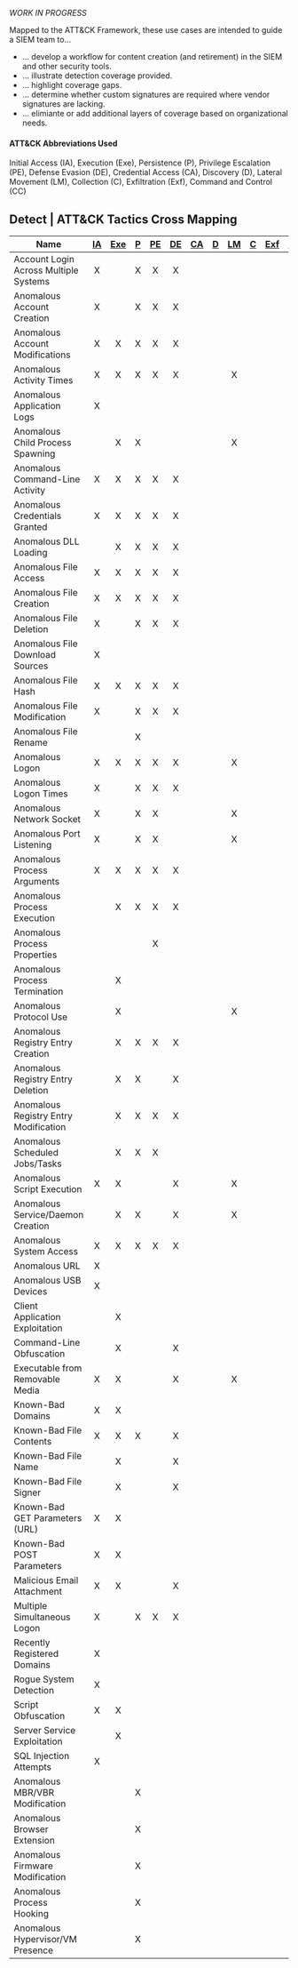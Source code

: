 _WORK IN PROGRESS_

Mapped to the ATT&CK Framework, these use cases are intended to guide a SIEM team to...
* ... develop a workflow for content creation (and retirement) in the SIEM and other security tools.
* ... illustrate detection coverage provided.
* ... highlight coverage gaps.
* ... determine whether custom signatures are required where vendor signatures are lacking.
* ... elimiante or add additional layers of coverage based on organizational needs.

#### ATT&CK Abbreviations Used
Initial Access (IA), Execution (Exe), Persistence (P), Privilege Escalation (PE), Defense Evasion (DE), 
Credential Access (CA), Discovery (D), Lateral Movement (LM), Collection (C), Exfiltration (Exf), Command and Control (CC)

## Detect | ATT&CK Tactics Cross Mapping

| Name                                  | [IA](https://attack.mitre.org/tactics/TA0001/) | [Exe](https://attack.mitre.org/tactics/TA0002) | [P](https://attack.mitre.org/tactics/TA0003/) | [PE](https://attack.mitre.org/tactics/TA0004) | [DE](https://attack.mitre.org/tactics/TA0005) | [CA](https://attack.mitre.org/tactics/TA0006) | [D](https://attack.mitre.org/tactics/TA0005) | [LM](https://attack.mitre.org/tactics/TA0008) | [C](https://attack.mitre.org/tactics/TA0006) | [Exf](https://attack.mitre.org/tactics/TA0010) | [CC](https://attack.mitre.org/tactics/TA0011) |
| ------------------------------------- | :--------------------------------------------: | :--------------------------------------------: | :-------------------------------------------: | :-------------------------------------------: | :-------------------------------------------: | :-------------------------------------------: | :------------------------------------------: | :-------------------------------------------: | :------------------------------------------: | :--------------------------------------------: | :-------------------------------------------: |
| Account Login Across Multiple Systems |                       X                        |                                                |                       X                       |                       X                       |                       X                       |                                               |                                              |                                               |                                              |                                                |                                               |
| Anomalous Account Creation            |                       X                        |                                                |                       X                       |                       X                       |                       X                       |                                               |                                              |                                               |                                              |                                                |                                               |
| Anomalous Account Modifications       |                       X                        |                       X                        |                       X                       |                       X                       |                       X                       |                                               |                                              |                                               |                                              |                                                |                                               |
| Anomalous Activity Times              |                       X                        |                       X                        |                       X                       |                       X                       |                       X                       |                                               |                                              |                       X                       |                                              |                                                |                                               |
| Anomalous Application Logs            |                       X                        |                                                |                                               |                                               |                                               |                                               |                                              |                                               |                                              |                                                |                                               |
| Anomalous Child Process Spawning      |                                                |                       X                        |                       X                       |                                               |                                               |                                               |                                              |                       X                       |                                              |                                                |                                               |
| Anomalous Command-Line Activity       |                       X                        |                       X                        |                       X                       |                       X                       |                       X                       |                                               |                                              |                                               |                                              |                                                |                                               |
| Anomalous Credentials Granted         |                       X                        |                       X                        |                       X                       |                       X                       |                       X                       |                                               |                                              |                                               |                                              |                                                |                                               |
| Anomalous DLL Loading                 |                                                |                       X                        |                       X                       |                       X                       |                       X                       |                                               |                                              |                                               |                                              |                                                |                                               |
| Anomalous File Access                 |                       X                        |                       X                        |                       X                       |                       X                       |                       X                       |                                               |                                              |                                               |                                              |                                                |                                               |
| Anomalous File Creation               |                       X                        |                       X                        |                       X                       |                       X                       |                       X                       |                                               |                                              |                                               |                                              |                                                |                                               |
| Anomalous File Deletion               |                       X                        |                                                |                       X                       |                       X                       |                       X                       |                                               |                                              |                                               |                                              |                                                |                                               |
| Anomalous File Download Sources       |                       X                        |                                                |                                               |                                               |                                               |                                               |                                              |                                               |                                              |                                                |                                               |
| Anomalous File Hash                   |                       X                        |                       X                        |                       X                       |                       X                       |                       X                       |                                               |                                              |                                               |                                              |                                                |                                               |
| Anomalous File Modification           |                       X                        |                                                |                       X                       |                       X                       |                       X                       |                                               |                                              |                                               |                                              |                                                |                                               |
| Anomalous File Rename                 |                                                |                                                |                       X                       |                                               |                                               |                                               |                                              |                                               |                                              |                                                |                                               |
| Anomalous Logon                       |                       X                        |                       X                        |                       X                       |                       X                       |                       X                       |                                               |                                              |                       X                       |                                              |                                                |                                               |
| Anomalous Logon Times                 |                       X                        |                                                |                       X                       |                       X                       |                       X                       |                                               |                                              |                                               |                                              |                                                |                                               |
| Anomalous Network Socket              |                       X                        |                                                |                       X                       |                       X                       |                                               |                                               |                                              |                       X                       |                                              |                                                |                                               |
| Anomalous Port Listening              |                       X                        |                                                |                       X                       |                       X                       |                                               |                                               |                                              |                       X                       |                                              |                                                |                                               |
| Anomalous Process Arguments           |                       X                        |                       X                        |                       X                       |                       X                       |                       X                       |                                               |                                              |                                               |                                              |                                                |                                               |
| Anomalous Process Execution           |                                                |                       X                        |                       X                       |                       X                       |                       X                       |                                               |                                              |                                               |                                              |                                                |                                               |
| Anomalous Process Properties          |                                                |                                                |                                               |                       X                       |                                               |                                               |                                              |                                               |                                              |                                                |                                               |
| Anomalous Process Termination         |                                                |                       X                        |                                               |                                               |                                               |                                               |                                              |                                               |                                              |                                                |                                               |
| Anomalous Protocol Use                |                                                |                       X                        |                                               |                                               |                                               |                                               |                                              |                       X                       |                                              |                                                |                                               |
| Anomalous Registry Entry Creation     |                                                |                       X                        |                       X                       |                       X                       |                       X                       |                                               |                                              |                                               |                                              |                                                |                                               |
| Anomalous Registry Entry Deletion     |                                                |                       X                        |                       X                       |                                               |                       X                       |                                               |                                              |                                               |                                              |                                                |                                               |
| Anomalous Registry Entry Modification |                                                |                       X                        |                       X                       |                       X                       |                       X                       |                                               |                                              |                                               |                                              |                                                |                                               |
| Anomalous Scheduled Jobs/Tasks        |                                                |                       X                        |                       X                       |                       X                       |                                               |                                               |                                              |                                               |                                              |                                                |                                               |
| Anomalous Script Execution            |                       X                        |                       X                        |                                               |                                               |                       X                       |                                               |                                              |                       X                       |                                              |                                                |                                               |
| Anomalous Service/Daemon Creation     |                                                |                       X                        |                       X                       |                                               |                       X                       |                                               |                                              |                       X                       |                                              |                                                |                                               |
| Anomalous System Access               |                       X                        |                       X                        |                       X                       |                       X                       |                       X                       |                                               |                                              |                                               |                                              |                                                |                                               |
| Anomalous URL                         |                       X                        |                                                |                                               |                                               |                                               |                                               |                                              |                                               |                                              |                                                |                                               |
| Anomalous USB Devices                 |                       X                        |                                                |                                               |                                               |                                               |                                               |                                              |                                               |                                              |                                                |                                               |
| Client Application Exploitation       |                                                |                       X                        |                                               |                                               |                                               |                                               |                                              |                                               |                                              |                                                |                                               |
| Command-Line Obfuscation              |                                                |                       X                        |                                               |                                               |                       X                       |                                               |                                              |                                               |                                              |                                                |                                               |
| Executable from Removable Media       |                       X                        |                       X                        |                                               |                                               |                       X                       |                                               |                                              |                       X                       |                                              |                                                |                                               |
| Known-Bad Domains                     |                       X                        |                       X                        |                                               |                                               |                                               |                                               |                                              |                                               |                                              |                                                |                                               |
| Known-Bad File Contents               |                       X                        |                       X                        |                       X                       |                                               |                       X                       |                                               |                                              |                                               |                                              |                                                |                                               |
| Known-Bad File Name                   |                                                |                       X                        |                                               |                                               |                       X                       |                                               |                                              |                                               |                                              |                                                |                                               |
| Known-Bad File Signer                 |                                                |                       X                        |                                               |                                               |                       X                       |                                               |                                              |                                               |                                              |                                                |                                               |
| Known-Bad GET Parameters (URL)        |                       X                        |                       X                        |                                               |                                               |                                               |                                               |                                              |                                               |                                              |                                                |                                               |
| Known-Bad POST Parameters             |                       X                        |                       X                        |                                               |                                               |                                               |                                               |                                              |                                               |                                              |                                                |                                               |
| Malicious Email Attachment            |                       X                        |                       X                        |                                               |                                               |                       X                       |                                               |                                              |                                               |                                              |                                                |                                               |
| Multiple Simultaneous Logon           |                       X                        |                                                |                       X                       |                       X                       |                       X                       |                                               |                                              |                                               |                                              |                                                |                                               |
| Recently Registered Domains           |                       X                        |                                                |                                               |                                               |                                               |                                               |                                              |                                               |                                              |                                                |                                               |
| Rogue System Detection                |                       X                        |                                                |                                               |                                               |                                               |                                               |                                              |                                               |                                              |                                                |                                               |
| Script Obfuscation                    |                       X                        |                       X                        |                                               |                                               |                                               |                                               |                                              |                                               |                                              |                                                |                                               |
| Server Service Exploitation           |                                                |                       X                        |                                               |                                               |                                               |                                               |                                              |                                               |                                              |                                                |                                               |
| SQL Injection Attempts                |                       X                        |                                                |                                               |                                               |                                               |                                               |                                              |                                               |                                              |                                                |                                               |
| Anomalous MBR/VBR Modification        |                                                |                                                |                       X                       |                                               |                                               |                                               |                                              |                                               |                                              |                                                |                                               |
| Anomalous Browser Extension           |                                                |                                                |                       X                       |                                               |                                               |                                               |                                              |                                               |                                              |                                                |                                               |
| Anomalous Firmware Modification       |                                                |                                                |                       X                       |                                               |                                               |                                               |                                              |                                               |                                              |                                                |                                               |
| Anomalous Process Hooking             |                                                |                                                |                       X                       |                                               |                                               |                                               |                                              |                                               |                                              |                                                |                                               |
| Anomalous Hypervisor/VM Presence      |                                                |                                                |                       X                       |                                               |                                               |                                               |                                              |                                               |                                              |                                                |                                               |
